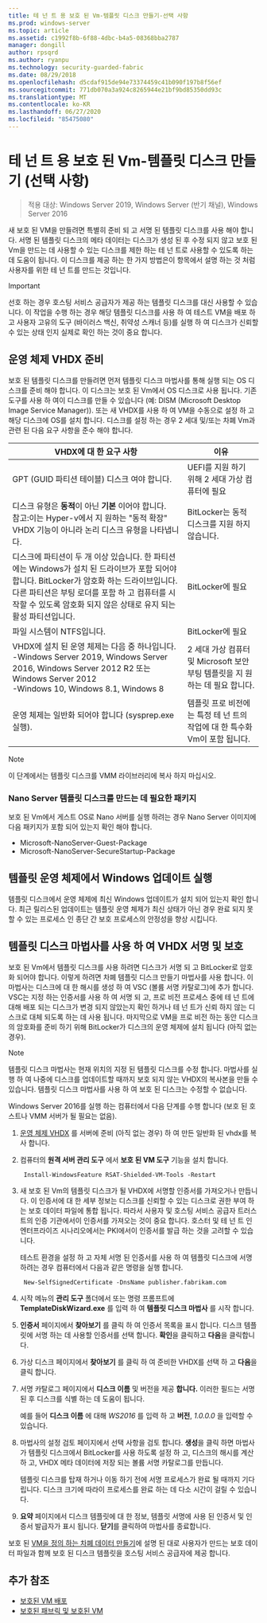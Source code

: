 ```yaml
---
title: 테 넌 트 용 보호 된 Vm-템플릿 디스크 만들기-선택 사항
ms.prod: windows-server
ms.topic: article
ms.assetid: c1992f8b-6f88-4dbc-b4a5-08368bba2787
manager: dongill
author: rpsqrd
ms.author: ryanpu
ms.technology: security-guarded-fabric
ms.date: 08/29/2018
ms.openlocfilehash: d5cdaf915de94e73374459c41b090f197b8f56ef
ms.sourcegitcommit: 771db070a3a924c8265944e21bf9bd85350dd93c
ms.translationtype: MT
ms.contentlocale: ko-KR
ms.lasthandoff: 06/27/2020
ms.locfileid: "85475080"
---
```

# <a name="shielded-vms-for-tenants---creating-a-template-disk-optional"></a>테 넌 트 용 보호 된 Vm-템플릿 디스크 만들기 (선택 사항)

>적용 대상: Windows Server 2019, Windows Server (반기 채널), Windows Server 2016

새 보호 된 VM을 만들려면 특별히 준비 되 고 서명 된 템플릿 디스크를 사용 해야 합니다. 서명 된 템플릿 디스크의 메타 데이터는 디스크가 생성 된 후 수정 되지 않고 보호 된 Vm을 만드는 데 사용할 수 있는 디스크를 제한 하는 테 넌 트로 사용할 수 있도록 하는 데 도움이 됩니다. 이 디스크를 제공 하는 한 가지 방법은이 항목에서 설명 하는 것 처럼 사용자를 위한 테 넌 트를 만드는 것입니다.

> [!IMPORTANT]
> 선호 하는 경우 호스팅 서비스 공급자가 제공 하는 템플릿 디스크를 대신 사용할 수 있습니다. 이 작업을 수행 하는 경우 해당 템플릿 디스크를 사용 하 여 테스트 VM을 배포 하 고 사용자 고유의 도구 (바이러스 백신, 취약성 스캐너 등)를 실행 하 여 디스크가 신뢰할 수 있는 상태 인지 실제로 확인 하는 것이 중요 합니다.

## <a name="prepare-an-operating-system-vhdx"></a>운영 체제 VHDX 준비

보호 된 템플릿 디스크를 만들려면 먼저 템플릿 디스크 마법사를 통해 실행 되는 OS 디스크를 준비 해야 합니다. 이 디스크는 보호 된 Vm에서 OS 디스크로 사용 됩니다. 기존 도구를 사용 하 여이 디스크를 만들 수 있습니다 (예: DISM (Microsoft Desktop Image Service Manager)). 또는 새 VHDX를 사용 하 여 VM을 수동으로 설정 하 고 해당 디스크에 OS를 설치 합니다. 디스크를 설정 하는 경우 2 세대 및/또는 차폐 Vm과 관련 된 다음 요구 사항을 준수 해야 합니다.

| VHDX에 대 한 요구 사항 | 이유 |
|-----------|----|
|GPT (GUID 파티션 테이블) 디스크 여야 합니다. | UEFI를 지원 하기 위해 2 세대 가상 컴퓨터에 필요|
|디스크 유형은 **동적**이 아닌 **기본** 이어야 합니다. <br>참고:이는 Hyper-v에서 지 원하는 "동적 확장" VHDX 기능이 아니라 논리 디스크 유형을 나타냅니다. | BitLocker는 동적 디스크를 지원 하지 않습니다.|
|디스크에 파티션이 두 개 이상 있습니다. 한 파티션에는 Windows가 설치 된 드라이브가 포함 되어야 합니다. BitLocker가 암호화 하는 드라이브입니다. 다른 파티션은 부팅 로더를 포함 하 고 컴퓨터를 시작할 수 있도록 암호화 되지 않은 상태로 유지 되는 활성 파티션입니다.|BitLocker에 필요|
|파일 시스템이 NTFS입니다. | BitLocker에 필요|
|VHDX에 설치 된 운영 체제는 다음 중 하나입니다.<br>-Windows Server 2019, Windows Server 2016, Windows Server 2012 R2 또는 Windows Server 2012 <br>-Windows 10, Windows 8.1, Windows 8| 2 세대 가상 컴퓨터 및 Microsoft 보안 부팅 템플릿을 지 원하는 데 필요 합니다.|
|운영 체제는 일반화 되어야 합니다 (sysprep.exe 실행). | 템플릿 프로 비전에는 특정 테 넌 트의 작업에 대 한 특수화 Vm이 포함 됩니다.|

> [!NOTE]
> 이 단계에서는 템플릿 디스크를 VMM 라이브러리에 복사 하지 마십시오.

### <a name="required-packages-to-create-a-nano-server-template-disk"></a>Nano Server 템플릿 디스크를 만드는 데 필요한 패키지

보호 된 Vm에서 게스트 OS로 Nano 서버를 실행 하려는 경우 Nano Server 이미지에 다음 패키지가 포함 되어 있는지 확인 해야 합니다.

- Microsoft-NanoServer-Guest-Package
- Microsoft-NanoServer-SecureStartup-Package

## <a name="run-windows-update-on-the-template-operating-system"></a>템플릿 운영 체제에서 Windows 업데이트 실행

템플릿 디스크에서 운영 체제에 최신 Windows 업데이트가 설치 되어 있는지 확인 합니다. 최근 릴리스된 업데이트는 템플릿 운영 체제가 최신 상태가 아닌 경우 완료 되지 못할 수 있는 프로세스 인 종단 간 보호 프로세스의 안정성을 향상 시킵니다.

## <a name="sign-and-protect-the-vhdx-with-the-template-disk-wizard"></a>템플릿 디스크 마법사를 사용 하 여 VHDX 서명 및 보호

보호 된 Vm에서 템플릿 디스크를 사용 하려면 디스크가 서명 되 고 BitLocker로 암호화 되어야 합니다. 이렇게 하려면 차폐 템플릿 디스크 만들기 마법사를 사용 합니다. 이 마법사는 디스크에 대 한 해시를 생성 하 여 VSC (볼륨 서명 카탈로그)에 추가 합니다. VSC는 지정 하는 인증서를 사용 하 여 서명 되 고, 프로 비전 프로세스 중에 테 넌 트에 대해 배포 되는 디스크가 변경 되지 않았는지 확인 하거나 테 넌 트가 신뢰 하지 않는 디스크로 대체 되도록 하는 데 사용 됩니다. 마지막으로 VM을 프로 비전 하는 동안 디스크의 암호화를 준비 하기 위해 BitLocker가 디스크의 운영 체제에 설치 됩니다 (아직 없는 경우).

> [!NOTE]
> 템플릿 디스크 마법사는 현재 위치의 지정 된 템플릿 디스크를 수정 합니다. 마법사를 실행 하 여 나중에 디스크를 업데이트할 때까지 보호 되지 않는 VHDX의 복사본을 만들 수 있습니다. 템플릿 디스크 마법사를 사용 하 여 보호 된 디스크는 수정할 수 없습니다.

Windows Server 2016를 실행 하는 컴퓨터에서 다음 단계를 수행 합니다 (보호 된 호스트나 VMM 서버가 될 필요는 없음).

1. [운영 체제 VHDX](#prepare-an-operating-system-vhdx) 를 서버에 준비 (아직 없는 경우) 하 여 만든 일반화 된 vhdx를 복사 합니다.

2. 컴퓨터의 **원격 서버 관리 도구** 에서 **보호 된 VM 도구** 기능을 설치 합니다.

        Install-WindowsFeature RSAT-Shielded-VM-Tools -Restart

3. 새 보호 된 Vm의 템플릿 디스크가 될 VHDX에 서명할 인증서를 가져오거나 만듭니다. 이 인증서에 대 한 세부 정보는 디스크를 신뢰할 수 있는 디스크로 권한 부여 하는 보호 데이터 파일에 통합 됩니다. 따라서 사용자 및 호스팅 서비스 공급자 트러스트의 인증 기관에서이 인증서를 가져오는 것이 중요 합니다. 호스터 및 테 넌 트 인 엔터프라이즈 시나리오에서는 PKI에서이 인증서를 발급 하는 것을 고려할 수 있습니다.

    테스트 환경을 설정 하 고 자체 서명 된 인증서를 사용 하 여 템플릿 디스크에 서명 하려는 경우 컴퓨터에서 다음과 같은 명령을 실행 합니다.

        New-SelfSignedCertificate -DnsName publisher.fabrikam.com

4. 시작 메뉴의 **관리 도구** 폴더에서 또는 명령 프롬프트에 **TemplateDiskWizard.exe** 를 입력 하 여 **템플릿 디스크 마법사** 를 시작 합니다.

5. **인증서** 페이지에서 **찾아보기** 를 클릭 하 여 인증서 목록을 표시 합니다. 디스크 템플릿에 서명 하는 데 사용할 인증서를 선택 합니다. **확인**을 클릭하고 **다음**을 클릭합니다.

6. 가상 디스크 페이지에서 **찾아보기** 를 클릭 하 여 준비한 VHDX를 선택 하 고 **다음**을 클릭 합니다.

7. 서명 카탈로그 페이지에서 **디스크 이름** 및 버전을 제공 **합니다.** 이러한 필드는 서명 된 후 디스크를 식별 하는 데 도움이 됩니다.

    예를 들어 **디스크 이름** 에 대해 _WS2016_ 를 입력 하 고 **버전**, _1.0.0.0_ 을 입력할 수 있습니다.

8. 마법사의 설정 검토 페이지에서 선택 사항을 검토 합니다. **생성**을 클릭 하면 마법사가 템플릿 디스크에서 BitLocker를 사용 하도록 설정 하 고, 디스크의 해시를 계산 하 고, VHDX 메타 데이터에 저장 되는 볼륨 서명 카탈로그를 만듭니다.

    템플릿 디스크를 탑재 하거나 이동 하기 전에 서명 프로세스가 완료 될 때까지 기다립니다. 디스크 크기에 따라이 프로세스를 완료 하는 데 다소 시간이 걸릴 수 있습니다.

9. **요약** 페이지에서 디스크 템플릿에 대 한 정보, 템플릿 서명에 사용 된 인증서 및 인증서 발급자가 표시 됩니다. **닫기**를 클릭하여 마법사를 종료합니다.


보호 된 [VM을 정의 하는 차폐 데이터 만들기](guarded-fabric-tenant-creates-shielding-data.md)에 설명 된 대로 사용자가 만드는 보호 데이터 파일과 함께 보호 된 디스크 템플릿을 호스팅 서비스 공급자에 제공 합니다.

## <a name="additional-references"></a>추가 참조

- [보호된 VM 배포](guarded-fabric-configuration-scenarios-for-shielded-vms-overview.md)
- [보호된 패브릭 및 보호된 VM](guarded-fabric-and-shielded-vms-top-node.md)
